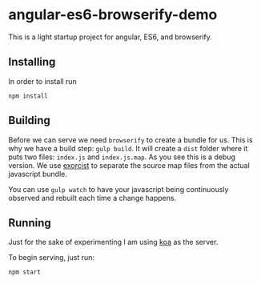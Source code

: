 # angular-es6-browserify-demo

This is a light startup project for angular, ES6, and browserify.

## Installing

In order to install run

    npm install

## Building

Before we can serve we need `browserify` to create a bundle for us. This is why we have a build step: `gulp build`. It will create a `dist` folder where it puts two files: `index.js` and `index.js.map`. As you see this is a debug version. We use [exorcist] to separate the source map files from the actual javascript bundle.

You can use `gulp watch` to have your javascript being continuously observed and rebuilt each time a change happens.

## Running

Just for the sake of experimenting I am using [koa] as the server.

To begin serving, just run:

    npm start

[exorcist]: https://www.npmjs.com/package/exorcist
[koa]: http://koajs.com

